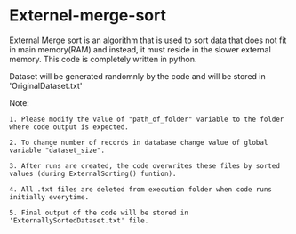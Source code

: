 # Externel-merge-sort
External Merge sort is an algorithm that is used to sort data that does not fit in main memory(RAM) and instead, it must reside in the slower external memory.
This code is completely written in python.

Dataset will be generated randomnly by the code and will be stored in 'OriginalDataset.txt'

Note:

    1. Please modify the value of "path_of_folder" variable to the folder where code output is expected.
  
    2. To change number of records in database change value of global variable "dataset_size". 
	
    3. After runs are created, the code overwrites these files by sorted values (during ExternalSorting() funtion). 

    4. All .txt files are deleted from execution folder when code runs initially everytime.

    5. Final output of the code will be stored in 'ExternallySortedDataset.txt' file.
